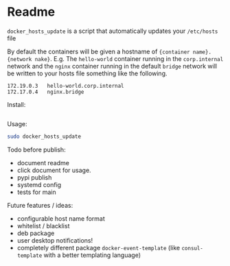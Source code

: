 # Readme

`docker_hosts_update` is a script that automatically updates your `/etc/hosts` file 

By default the containers will be given a hostname of `{container name}.{network nake}`.
E.g. The `hello-world` container running in the `corp.internal` network and the `nginx` container
running in the default `bridge` network will be written to your hosts file something like the following. 
```
172.19.0.3   hello-world.corp.internal
172.17.0.4   nginx.bridge
```

Install:
```bash

```


Usage:
```bash
sudo docker_hosts_update
```




Todo before publish:
* document readme
* click document for usage.
* pypi publish 
* systemd config
* tests for main

Future features / ideas:
* configurable host name format
* whitelist / blacklist
* deb package
* user desktop notifications!
* completely different package `docker-event-template` (like `consul-template` with a better templating language)